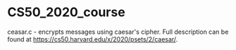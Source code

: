 # CS50_2020_course

ceasar.c - encrypts messages using caesar's cipher. Full description can be found at https://cs50.harvard.edu/x/2020/psets/2/caesar/.
